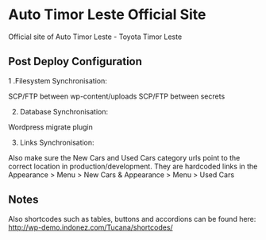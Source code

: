 Auto Timor Leste Official Site
==============================

Official site of Auto Timor Leste - Toyota Timor Leste

Post Deploy Configuration
-------------------------

1 .Filesystem Synchronisation:

SCP/FTP between wp-content/uploads
SCP/FTP between secrets

2. Database Synchronisation:

Wordpress migrate plugin

3. Links Synchronisation:

Also make sure the New Cars and Used Cars category urls point to the correct location in production/development. They are hardcoded links in the Appearance > Menu > New Cars & Appearance > Menu > Used Cars

Notes
-----

Also shortcodes such as tables, buttons and accordions can be found here: http://wp-demo.indonez.com/Tucana/shortcodes/